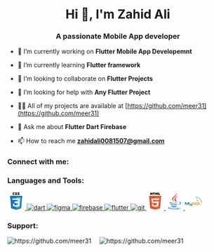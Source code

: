 <h1 align="center">Hi 👋, I'm Zahid Ali</h1>
<h3 align="center">A passionate Mobile App developer</h3>

- 🔭 I’m currently working on **Flutter Mobile App Developemnt**

- 🌱 I’m currently learning **Flutter framework**

- 👯 I’m looking to collaborate on **Flutter Projects**

- 🤝 I’m looking for help with **Any Flutter Project**

- 👨‍💻 All of my projects are available at [https://github.com/meer31](https://github.com/meer31)

- 💬 Ask me about **Flutter Dart Firebase**

- 📫 How to reach me **zahidali0081507@gmail.com**

<h3 align="left">Connect with me:</h3>
<p align="left">
</p>

<h3 align="left">Languages and Tools:</h3>
<p align="left"> <a href="https://www.w3schools.com/css/" target="_blank" rel="noreferrer"> <img src="https://raw.githubusercontent.com/devicons/devicon/master/icons/css3/css3-original-wordmark.svg" alt="css3" width="40" height="40"/> </a> <a href="https://dart.dev" target="_blank" rel="noreferrer"> <img src="https://www.vectorlogo.zone/logos/dartlang/dartlang-icon.svg" alt="dart" width="40" height="40"/> </a> <a href="https://www.figma.com/" target="_blank" rel="noreferrer"> <img src="https://www.vectorlogo.zone/logos/figma/figma-icon.svg" alt="figma" width="40" height="40"/> </a> <a href="https://firebase.google.com/" target="_blank" rel="noreferrer"> <img src="https://www.vectorlogo.zone/logos/firebase/firebase-icon.svg" alt="firebase" width="40" height="40"/> </a> <a href="https://flutter.dev" target="_blank" rel="noreferrer"> <img src="https://www.vectorlogo.zone/logos/flutterio/flutterio-icon.svg" alt="flutter" width="40" height="40"/> </a> <a href="https://git-scm.com/" target="_blank" rel="noreferrer"> <img src="https://www.vectorlogo.zone/logos/git-scm/git-scm-icon.svg" alt="git" width="40" height="40"/> </a> <a href="https://www.w3.org/html/" target="_blank" rel="noreferrer"> <img src="https://raw.githubusercontent.com/devicons/devicon/master/icons/html5/html5-original-wordmark.svg" alt="html5" width="40" height="40"/> </a> <a href="https://www.java.com" target="_blank" rel="noreferrer"> <img src="https://raw.githubusercontent.com/devicons/devicon/master/icons/java/java-original.svg" alt="java" width="40" height="40"/> </a> <a href="https://www.mysql.com/" target="_blank" rel="noreferrer"> <img src="https://raw.githubusercontent.com/devicons/devicon/master/icons/mysql/mysql-original-wordmark.svg" alt="mysql" width="40" height="40"/> </a> </p>

<h3 align="left">Support:</h3>
<p><a href="https://www.buymeacoffee.com/https://github.com/meer31"> <img align="left" src="https://cdn.buymeacoffee.com/buttons/v2/default-yellow.png" height="50" width="210" alt="https://github.com/meer31" /></a><a href="https://ko-fi.com/https://github.com/meer31"> <img align="left" src="https://cdn.ko-fi.com/cdn/kofi3.png?v=3" height="50" width="210" alt="https://github.com/meer31" /></a></p><br><br>
